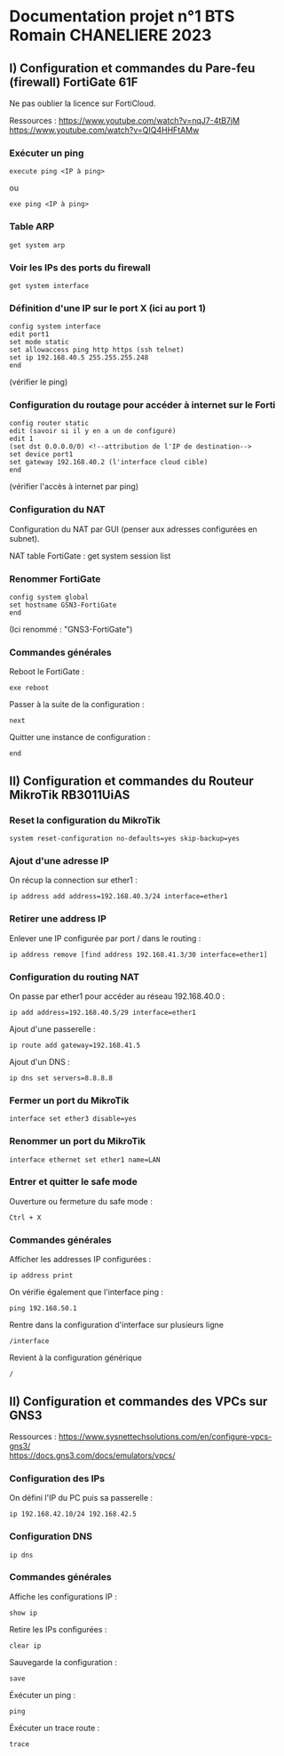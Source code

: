 # Documentation projet n°1 BTS Romain CHANELIERE 2023

## I) Configuration et commandes du Pare-feu (firewall) FortiGate 61F
Ne pas oublier la licence sur FortiCloud.

Ressources :
https://www.youtube.com/watch?v=nqJ7-4tB7jM   
https://www.youtube.com/watch?v=QIQ4HHFtAMw

### Exécuter un ping
    execute ping <IP à ping>
ou

    exe ping <IP à ping>

### Table ARP
    get system arp

### Voir les IPs des ports du firewall
    get system interface

### Définition d'une IP sur le port X (ici au port 1)
    config system interface
    edit port1
    set mode static
    set allowaccess ping http https (ssh telnet)
    set ip 192.168.40.5 255.255.255.248
    end
(vérifier le ping)
### Configuration du routage pour accéder à internet sur le Forti
    config router static
    edit (savoir si il y en a un de configuré)
    edit 1
    (set dst 0.0.0.0/0) <!--attribution de l'IP de destination-->
    set device port1
    set gateway 192.168.40.2 (l'interface cloud cible)
    end
(vérifier l'accès à internet par ping)

<!--### Configuration du dns
pour l'accès à internet
    config system dns
    set primary 208.91.112.53
    set secondary 208.91.112.52
    end-->

### Configuration du NAT
Configuration du NAT par GUI (penser aux adresses configurées en subnet).

NAT table FortiGate :
    get system session list


<!--### bypass licence vidéo youtube https://www.youtube.com/watch?v=1CS5tD7ljdk
    config system ntp
    set ntpsync disable
    set type custom
    end
    exe reboot-->

### Renommer FortiGate
    config system global
    set hostname GSN3-FortiGate
    end
(Ici renommé : "GNS3-FortiGate")   

### Commandes générales
Reboot le FortiGate :

    exe reboot

Passer à la suite de la configuration :

    next

Quitter une instance de configuration :

    end

## II) Configuration et commandes du Routeur MikroTik RB3011UiAS

### Reset la configuration du MikroTik
    system reset-configuration no-defaults=yes skip-backup=yes
### Ajout d'une adresse IP
On récup la connection sur ether1 :

    ip address add address=192.168.40.3/24 interface=ether1
<!--    ip address add address=10.22.0.1/23 interface=ether2
(on config le début du LAN sur ether2)-->

### Retirer une address IP
Enlever une IP configurée par port / dans le routing :

    ip address remove [find address 192.168.41.3/30 interface=ether1]

### Configuration du routing NAT
On passe par ether1 pour accéder au réseau 192.168.40.0 :

    ip add address=192.168.40.5/29 interface=ether1

Ajout d'une passerelle :

    ip route add gateway=192.168.41.5

Ajout d'un DNS :

    ip dns set servers=8.8.8.8

### Fermer un port du MikroTik
    interface set ether3 disable=yes

### Renommer un port du MikroTik
    interface ethernet set ether1 name=LAN

### Entrer et quitter le safe mode
Ouverture ou fermeture du safe mode :

    Ctrl + X

### Commandes générales
Afficher les addresses IP configurées :

    ip address print

On vérifie également que l'interface ping :

    ping 192.168.50.1

Rentre dans la configuration d'interface sur plusieurs ligne

    /interface

Revient à la configuration générique

    /

## II) Configuration et commandes des VPCs sur GNS3
Ressources :
https://www.sysnettechsolutions.com/en/configure-vpcs-gns3/   
https://docs.gns3.com/docs/emulators/vpcs/

### Configuration des IPs
On défini l'IP du PC puis sa passerelle :

    ip 192.168.42.10/24 192.168.42.5

<!--### Configuration IP par DHCP
    ip dhcp-->

### Configuration DNS
    ip dns

### Commandes générales
Affiche les configurations IP :

    show ip

Retire les IPs configurées :

    clear ip

Sauvegarde la configuration :

    save

Éxécuter un ping :

    ping

Éxécuter un trace route :

    trace